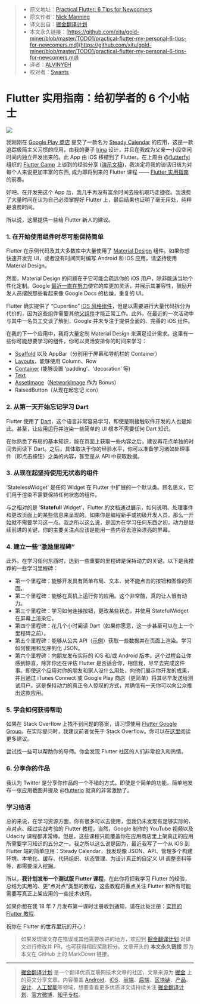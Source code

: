 > * 原文地址：[Practical Flutter: 6 Tips for Newcomers](https://hackernoon.com/practical-flutter-my-personal-6-tips-for-newcomers-dfbe44a29246)
> * 原文作者：[Nick Manning](https://hackernoon.com/@seenickcode?source=post_header_lockup)
> * 译文出自：[掘金翻译计划](https://github.com/xitu/gold-miner)
> * 本文永久链接：[https://github.com/xitu/gold-miner/blob/master/TODO1/practical-flutter-my-personal-6-tips-for-newcomers.md](https://github.com/xitu/gold-miner/blob/master/TODO1/practical-flutter-my-personal-6-tips-for-newcomers.md)
> * 译者：[ALVINYEH](https://github.com/ALVINYEH)
> * 校对者：[Swants](https://github.com/swants)

# Flutter 实用指南：给初学者的 6 个小帖士

![](https://cdn-images-1.medium.com/max/800/1*49JRIXl5TjmS9GWjlyr7Sw.jpeg)

我刚刚在 [Google Play 商店](https://play.google.com/store/apps/details?id=com.manninglabs.steady) 提交了一款名为 [Steady Calendar](https://www.steadycalendar.com) 的应用，这是一款追踪极简主义习惯的应用，由我的妻子 [Irina](https://www.behance.net/irinamanning) 设计，并且在我成为父亲一小段空闲时间内独立开发出来的。此 App 由 iOS 移植到了 Flutter。在上周由 @[flutterfyi](https://twitter.com/flutterfyi) 组织的 [Flutter Camp](https://flutter.camp) 上谈到的经验分享 ([演示文稿](https://docs.google.com/presentation/d/1YQP7Qz1-4xRQWmOhwhswDTexmOl456RZPko45lhh-KU/edit#slide=id.gcb9a0b074_1_0))，我决定将我的谈话归结为对每个人来说更加丰富的东西, 成为即将到来的 Flutter 课程 —— [Flutter 实用指南](https://mailchi.mp/5a27b9f78aee/practical-flutter)的前奏。

好吧，在开发完这个 App 后，我几乎再没有富余时间去投机取巧走捷径。我浪费了大量时间在认为自己必须掌握好 Flutter 上，最后结果也证明了毫无用处，纯粹是浪费时间。

所以说，这里提供一些给 Flutter 新人的建议。

### 1. 在开始使用组件时尽可能保持简单

Flutter 在示例代码及其大多数库中大量使用了 [Material Design](https://material.io/design/) 组件。如果你想快速开发完 UI，或者没有时间同时编写 Android 和 iOS 应用，请坚持使用 Material Design。

然而，Material Design 的问题在于它可能会疏远你的 iOS 用户，除非能适当地个性化定制。Google [最近一直在努力](https://www.theverge.com/2018/5/10/17339230/google-material-design-theme-update-new-tools-matias-duarte)使它的库更加灵活，并展示其兼容性，鼓励开发人员摆脱那些看起来像 Google Docs 的枯燥，重复的 UI。

Flutter 确实提供了 “Cupertino” [iOS 风格组件](https://flutter.io/widgets/cupertino/)，但是以需要进行大量代码拆分为代价的，因为这些组件需要其他[父组件](https://www.crossdart.info/p/flutter/0.0.32-dev/src/cupertino/scaffold.dart.html)才能正常工作。此外，在最近的一次活动中与其中一名员工交谈了解到，Google 并未专注于提供全面的、完善的 iOS 组件。

在我的下一个应用中，我将大量定制 Material Design 来满足设计需求。这里有一些你可能想要学习的组件，你可以灵活安排你的时间来学习：

*   [Scaffold](https://docs.flutter.io/flutter/material/Scaffold-class.html) 以及 AppBar（分别用于屏幕和导航栏的 Container）
*   [Layouts](https://flutter.io/tutorials/layout/)，能够使用 Column、Row
*   [Container](https://docs.flutter.io/flutter/widgets/Container-class.html) (能够设置 ‘padding’、‘decoration’ 等)
*   [Text](https://flutter.io/widgets/text/)
*   [AssetImage](https://flutter.io/assets-and-images/)（[NetworkImage](https://flutter.io/cookbook/images/network-image/) 作为 Bonus）
*   RaisedButton（从现在起忘记 icon）

### 2. 从第一天开始忘记学习 Dart

Flutter 使用了 [Dart](https://www.dartlang.org)，这个语言非常容易学习，即使是刚接触软件开发的人也是如此。甚至，让应用运行并渲染一些简单的 UI 根本不需要任何 Dart 知识。

在你熟悉了布局的基本知识，能在页面上获取一些内容之后，建议再花点单独的时间去阅读下 Dart。之后，具体取决于你的经验水平，你可以准备学习诸如处理事件（即点击按钮）之类的内容，甚至是从 API 中获取数据。

### 3. 从现在起坚持使用无状态的组件

‘StatelessWidget’ 是任何 Widget 在 Flutter 中扩展的一个默认类。顾名思义，它们用于渲染不需要保持任何状态的组件。

与之相对的是 ‘**Statefull** Widget’，Flutter 的文档通过展示，如何说明、处理事件和更改页面上的某些信息来呈现的。如果你是编程新手或初级开发人员，那么一开始就不需要学习这一点。我之所以这么说，是因为在学习任何东西之初，动力是继续前进的关键，你的主要关注点应该是能用一些内容去渲染漂亮的屏幕。

### 4. 建立一些“激励里程碑”

此外，在学习任何东西时，达到一些重要的里程碑是保持动力的关键。以下是我推荐的一些学习里程碑：

*   第一个里程碑：能够开发具有简单布局、文本、尚不能点击的按钮和图像的页面。
*   第二个里程碑：能够在真机上运行你的应用。这个非常酷，真的让人很有动力。
*   第三个里程碑：学习如何连接按钮，更改某些状态，并使用 StatefulWidget 在屏幕上渲染它。
*   第四个里程碑：花几个小时阅读 Dart（如果你愿意，这一步甚至可以在上一个里程碑之前）。
*   第五个里程碑：能够从公共 API（[示例](https://github.com/toddmotto/public-apis)）获取一些数据并在页面上渲染。学习如何使用和反序列化 JSON。
*   第六个里程碑：向朋友发布实际的 iOS 和/或 Android 版本。这个过程会让你感到惊喜，除非你还在评估 Flutter 是否适合你，相信我，尽早去完成这件事。即使这个应用对你的朋友和家人没什么用处，向他们展示你开发的成果，并且通过 iTunes Connect 或 Google Play 商店（更简单）将其尽早发送给测试用户。这是保持动力的真正令人惊叹的方式，并确信有一天你可以向公众推出这款应用。

### 5. 学会如何获得帮助

如果在 Stack Overflow 上找不到问题的答案，请习惯使用 [Flutter Google Group](https://groups.google.com/forum/#!forum/flutter-dev)。在实际提问时，我建议前者优先于 Stack Overflow。你可以在[这里](https://flutter.io/faq/#where-can-i-get-support)阅读更多建议。

尝试找一些可以帮助你的导师。你会发现 Flutter 社区的人们非常投入和热情。

### 6. 分享你的作品

我认为 Twitter 是分享你作品的一个不错的方式。即使是个简单的功能，简单地发布一张应用截图并提及 @[flutterio](http://twitter.com/flutterio) 就真的非常激励了。

### 学习结语

总的来说，在学习资源方面，你有很多可以去使用，但我仍未发现有足够实际的、点对点、经过实战考验的 Flutter 教程。当然，Google 制作的 YouTube 视频以及 Udacity 课程都非常棒。但是，这些课程只能覆盖你在应用商店里上架真正的应用所需要学习知识的五分之一。我之所以这么说是因为，最近我写了一个从 iOS 到 Flutter 端的简单应用：Steady Calendar，我发现像 JSON、API、管理多个构建环境、本地化、缓存、代码组织、状态管理、为设计真正的自定义 UI 调整资料等等，都需要深入挖掘。

所以，**我计划发布一个测试版 Flutter 课程**，在此你将把我学习 Flutter 的经验，总结为实用的、更“点对点”类型的教程，这些教程将重点关注 Flutter 和所有可能需要写真正上架应用的一些技术诀窍。

如果你想在我 18 年 7 月发布第一课时注册收到通知，请在此处注册：[实用的 Flutter 教程](https://mailchi.mp/5a27b9f78aee/practical-flutter).

祝你在 Flutter 的世界里玩的开心！

> 如果发现译文存在错误或其他需要改进的地方，欢迎到 [掘金翻译计划](https://github.com/xitu/gold-miner) 对译文进行修改并 PR，也可获得相应奖励积分。文章开头的 **本文永久链接** 即为本文在 GitHub 上的 MarkDown 链接。


---

> [掘金翻译计划](https://github.com/xitu/gold-miner) 是一个翻译优质互联网技术文章的社区，文章来源为 [掘金](https://juejin.im) 上的英文分享文章。内容覆盖 [Android](https://github.com/xitu/gold-miner#android)、[iOS](https://github.com/xitu/gold-miner#ios)、[前端](https://github.com/xitu/gold-miner#前端)、[后端](https://github.com/xitu/gold-miner#后端)、[区块链](https://github.com/xitu/gold-miner#区块链)、[产品](https://github.com/xitu/gold-miner#产品)、[设计](https://github.com/xitu/gold-miner#设计)、[人工智能](https://github.com/xitu/gold-miner#人工智能)等领域，想要查看更多优质译文请持续关注 [掘金翻译计划](https://github.com/xitu/gold-miner)、[官方微博](http://weibo.com/juejinfanyi)、[知乎专栏](https://zhuanlan.zhihu.com/juejinfanyi)。
